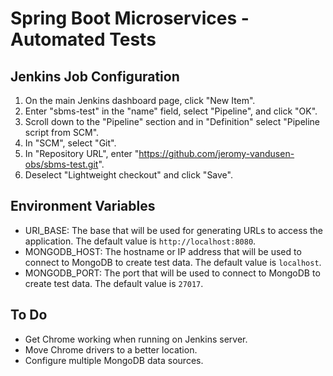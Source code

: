 # Spring Boot Microservices - Automated Tests

## Jenkins Job Configuration

1. On the main Jenkins dashboard page, click "New Item".
2. Enter "sbms-test" in the "name" field, select "Pipeline", and click "OK".
3. Scroll down to the "Pipeline" section and in "Definition" select "Pipeline script from SCM".
4. In "SCM", select "Git".
5. In "Repository URL", enter "https://github.com/jeromy-vandusen-obs/sbms-test.git".
6. Deselect "Lightweight checkout" and click "Save".

## Environment Variables

* URI_BASE: The base that will be used for generating URLs to access the application. The default value is
`http://localhost:8080`.
* MONGODB_HOST: The hostname or IP address that will be used to connect to MongoDB to create test data. The default
value is `localhost`.
* MONGODB_PORT: The port that will be used to connect to MongoDB to create test data. The default value is `27017`.

## To Do

* Get Chrome working when running on Jenkins server.
* Move Chrome drivers to a better location.
* Configure multiple MongoDB data sources.
